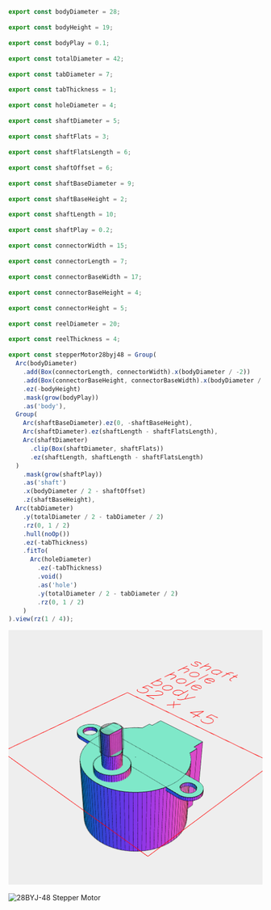 ```JavaScript
export const bodyDiameter = 28;
```

```JavaScript
export const bodyHeight = 19;
```

```JavaScript
export const bodyPlay = 0.1;
```

```JavaScript
export const totalDiameter = 42;
```

```JavaScript
export const tabDiameter = 7;
```

```JavaScript
export const tabThickness = 1;
```

```JavaScript
export const holeDiameter = 4;
```

```JavaScript
export const shaftDiameter = 5;
```

```JavaScript
export const shaftFlats = 3;
```

```JavaScript
export const shaftFlatsLength = 6;
```

```JavaScript
export const shaftOffset = 6;
```

```JavaScript
export const shaftBaseDiameter = 9;
```

```JavaScript
export const shaftBaseHeight = 2;
```

```JavaScript
export const shaftLength = 10;
```

```JavaScript
export const shaftPlay = 0.2;
```

```JavaScript
export const connectorWidth = 15;
```

```JavaScript
export const connectorLength = 7;
```

```JavaScript
export const connectorBaseWidth = 17;
```

```JavaScript
export const connectorBaseHeight = 4;
```

```JavaScript
export const connectorHeight = 5;
```

```JavaScript
export const reelDiameter = 20;
```

```JavaScript
export const reelThickness = 4;
```

```JavaScript
export const stepperMotor28byj48 = Group(
  Arc(bodyDiameter)
    .add(Box(connectorLength, connectorWidth).x(bodyDiameter / -2))
    .add(Box(connectorBaseHeight, connectorBaseWidth).x(bodyDiameter / -2 + 2))
    .ez(-bodyHeight)
    .mask(grow(bodyPlay))
    .as('body'),
  Group(
    Arc(shaftBaseDiameter).ez(0, -shaftBaseHeight),
    Arc(shaftDiameter).ez(shaftLength - shaftFlatsLength),
    Arc(shaftDiameter)
      .clip(Box(shaftDiameter, shaftFlats))
      .ez(shaftLength, shaftLength - shaftFlatsLength)
  )
    .mask(grow(shaftPlay))
    .as('shaft')
    .x(bodyDiameter / 2 - shaftOffset)
    .z(shaftBaseHeight),
  Arc(tabDiameter)
    .y(totalDiameter / 2 - tabDiameter / 2)
    .rz(0, 1 / 2)
    .hull(noOp())
    .ez(-tabThickness)
    .fitTo(
      Arc(holeDiameter)
        .ez(-tabThickness)
        .void()
        .as('hole')
        .y(totalDiameter / 2 - tabDiameter / 2)
        .rz(0, 1 / 2)
    )
).view(rz(1 / 4));
```

![Image](28BYJ-48.md.0.png)

![28BYJ-48 Stepper Motor](https://cdn-reichelt.de/bilder/web/artikel_ws/A300/ME071_01.jpg)
